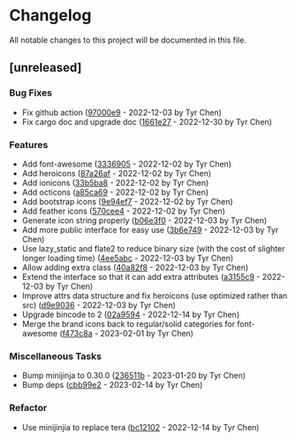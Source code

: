 # Changelog

All notable changes to this project will be documented in this file.

## [unreleased]

### Bug Fixes

- Fix github action ([97000e9](97000e95b98d38e2d75310f7ec06ded8f3d54b0f) - 2022-12-03 by Tyr Chen)
- Fix cargo doc and upgrade doc ([1661e27](1661e2700f2d861bd6d27e7571be7702bfa83a44) - 2022-12-30 by Tyr Chen)

### Features

- Add font-awesome ([3336905](33369050e62b090800b4341bbe48a033f091b856) - 2022-12-02 by Tyr Chen)
- Add heroicons ([87a26af](87a26af33be7a5ed55c15d5d5b008c8fba4bbe99) - 2022-12-02 by Tyr Chen)
- Add ionicons ([33b5ba8](33b5ba8fd1a827880603d68a54e5bf4351058a90) - 2022-12-02 by Tyr Chen)
- Add octicons ([a85ca69](a85ca6962c11c0372a004265e590f07920d7dff7) - 2022-12-02 by Tyr Chen)
- Add bootstrap icons ([9e94ef7](9e94ef7cd170108150443fb5b06b93f57d837486) - 2022-12-02 by Tyr Chen)
- Add feather icons ([570cee4](570cee4e851c10f21d66df65e37c934196f658bc) - 2022-12-02 by Tyr Chen)
- Generate icon string properly ([b06e3f0](b06e3f078c61780792f6c7ca18c2924db90f8d7e) - 2022-12-03 by Tyr Chen)
- Add more public interface for easy use ([3b6e749](3b6e749bd3a7c615ee34e2628ef12d285c7481e0) - 2022-12-03 by Tyr Chen)
- Use lazy_static and flate2 to reduce binary size (with the cost of slighter longer loading time) ([4ee5abc](4ee5abc646c6898530634c4563521c61feea16b3) - 2022-12-03 by Tyr Chen)
- Allow adding extra class ([40a82f8](40a82f87a01ceee1f5ca776521ff08529f1d2540) - 2022-12-03 by Tyr Chen)
- Extend the interface so that it can add extra attributes ([a3155c9](a3155c9d2c6696772497dda081721796e7adb69c) - 2022-12-03 by Tyr Chen)
- Improve attrs data structure and fix heroicons (use optimized rather than src) ([d9e9036](d9e9036a567cf8389cd5d8e9d61dd1fff403785e) - 2022-12-03 by Tyr Chen)
- Upgrade bincode to 2 ([02a9594](02a95943675187f4f1682e4e66fd935b37d9c686) - 2022-12-14 by Tyr Chen)
- Merge the brand icons back to regular/solid categories for font-awesome ([f473c8a](f473c8a500de8650bcd917e9636788a70cbd861e) - 2023-02-01 by Tyr Chen)

### Miscellaneous Tasks

- Bump minijinja to 0.30.0 ([236511b](236511b7883e64eac4ea6ebd9021a41d52446195) - 2023-01-20 by Tyr Chen)
- Bump deps ([cbb99e2](cbb99e2b10f36ae91ddb5ee2caa397c84b011b16) - 2023-02-14 by Tyr Chen)

### Refactor

- Use minijinjia to replace tera ([bc12102](bc1210286c496050b928db0fe0bca23bfae1738b) - 2022-12-14 by Tyr Chen)

<!-- generated by git-cliff -->
